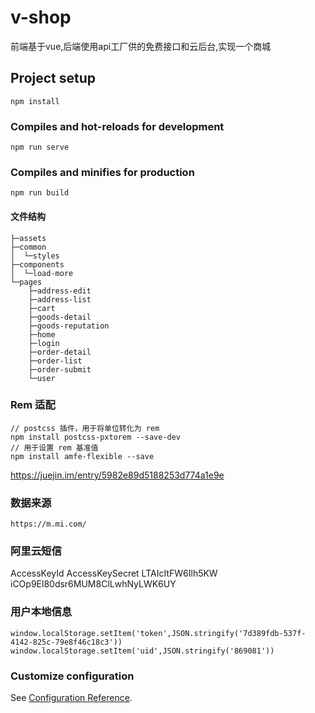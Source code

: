 # v-shop
前端基于vue,后端使用api工厂供的免费接口和云后台,实现一个商城
## Project setup
```
npm install
```

### Compiles and hot-reloads for development
```
npm run serve
```

### Compiles and minifies for production
```
npm run build
```
#### 文件结构
```
├─assets
├─common
│  └─styles
├─components
│  └─load-more
└─pages
    ├─address-edit
    ├─address-list
    ├─cart
    ├─goods-detail
    ├─goods-reputation
    ├─home
    ├─login
    ├─order-detail
    ├─order-list
    ├─order-submit
    └─user
```
### Rem 适配
```
// postcss 插件，用于将单位转化为 rem
npm install postcss-pxtorem --save-dev
// 用于设置 rem 基准值
npm install amfe-flexible --save
```
https://juejin.im/entry/5982e89d5188253d774a1e9e

### 数据来源
```
https://m.mi.com/
```
### 阿里云短信
AccessKeyId	AccessKeySecret
LTAIcItFW6Ilh5KW	iCOp9El80dsr6MUM8ClLwhNyLWK6UY

### 用户本地信息
```
window.localStorage.setItem('token',JSON.stringify('7d389fdb-537f-4142-825c-79e8f46c18c3'))
window.localStorage.setItem('uid',JSON.stringify('869081'))
```

### Customize configuration
See [Configuration Reference](https://cli.vuejs.org/config/).
